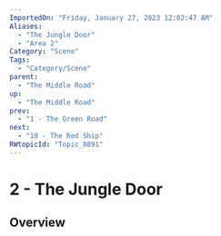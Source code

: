 ```yaml
---
ImportedOn: "Friday, January 27, 2023 12:02:47 AM"
Aliases:
  - "The Jungle Door"
  - "Area 2"
Category: "Scene"
Tags:
  - "Category/Scene"
parent:
  - "The Middle Road"
up:
  - "The Middle Road"
prev:
  - "1 - The Green Road"
next:
  - "10 - The Red Ship"
RWtopicId: "Topic_8891"
---
```

# 2 - The Jungle Door
## Overview
